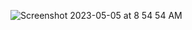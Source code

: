 ![Screenshot 2023-05-05 at 8 54 54 AM](https://user-images.githubusercontent.com/125836099/236508931-c03965cf-31ee-41d4-b097-596e9ae543a6.png)
